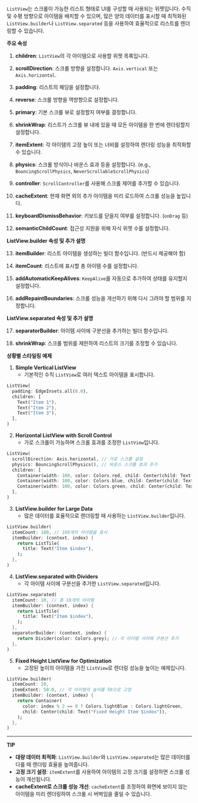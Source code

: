 
`ListView`는 스크롤이 가능한 리스트 형태로 UI를 구성할 때 사용되는 위젯입니다. 수직 및 수평 방향으로 아이템을 배치할 수 있으며, 많은 양의 데이터를 표시할 때 최적화된 `ListView.builder`나 `ListView.separated` 등을 사용하여 효율적으로 리스트를 렌더링할 수 있습니다.

**주요 속성**

1. **children**: `ListView`의 각 아이템으로 사용할 위젯 목록입니다.
   
2. **scrollDirection**: 스크롤 방향을 설정합니다. `Axis.vertical` 또는 `Axis.horizontal`.
   
3. **padding**: 리스트의 패딩을 설정합니다.
   
4. **reverse**: 스크롤 방향을 역방향으로 설정합니다.
   
5. **primary**: 기본 스크롤 뷰로 설정할지 여부를 결정합니다.
   
6. **shrinkWrap**: 리스트가 스크롤 뷰 내에 있을 때 모든 아이템을 한 번에 렌더링할지 설정합니다.
   
7. **itemExtent**: 각 아이템의 고정 높이 또는 너비를 설정하여 렌더링 성능을 최적화할 수 있습니다.
   
8. **physics**: 스크롤 방식이나 바운스 효과 등을 설정합니다. (e.g., `BouncingScrollPhysics`, `NeverScrollableScrollPhysics`)
   
9. **controller**: `ScrollController`를 사용해 스크롤 제어를 추가할 수 있습니다.
   
10. **cacheExtent**: 현재 화면 외의 추가 아이템을 미리 로드하여 스크롤 성능을 높입니다.
    
11. **keyboardDismissBehavior**: 키보드를 닫을지 여부를 설정합니다. (`onDrag` 등)
    
12. **semanticChildCount**: 접근성 지원을 위해 자식 위젯 수를 설정합니다.

**ListView.builder 속성 및 추가 설명**

13. **itemBuilder**: 리스트 아이템을 생성하는 빌더 함수입니다. (반드시 제공해야 함)
    
14. **itemCount**: 리스트에 표시할 총 아이템 수를 설정합니다.
    
15. **addAutomaticKeepAlives**: `KeepAlive`를 자동으로 추가하여 상태를 유지할지 설정합니다.
    
16. **addRepaintBoundaries**: 스크롤 성능을 개선하기 위해 다시 그려야 할 범위를 지정합니다.

**ListView.separated 속성 및 추가 설명**

17. **separatorBuilder**: 아이템 사이에 구분선을 추가하는 빌더 함수입니다.
    
18. **shrinkWrap**: 스크롤 범위를 제한하여 리스트의 크기를 조정할 수 있습니다.

**상황별 스타일링 예제**

1. **Simple Vertical ListView**
    - 기본적인 수직 `ListView`로 여러 텍스트 아이템을 표시합니다.
```Dart
ListView(
  padding: EdgeInsets.all(8.0),
  children: [
    Text("Item 1"),
    Text("Item 2"),
    Text("Item 3"),
  ],
)

```

2. **Horizontal ListView with Scroll Control**
	- 가로 스크롤이 가능하며 스크롤 효과를 조정한 `ListView`입니다.
```Dart
ListView(
  scrollDirection: Axis.horizontal, // 가로 스크롤 설정
  physics: BouncingScrollPhysics(), // 바운스 스크롤 효과 추가
  children: [
    Container(width: 100, color: Colors.red, child: Center(child: Text("1"))),
    Container(width: 100, color: Colors.blue, child: Center(child: Text("2"))),
    Container(width: 100, color: Colors.green, child: Center(child: Text("3"))),
  ],
)

```

3. **ListView.builder for Large Data**
	- 많은 데이터를 효율적으로 렌더링할 때 사용하는 `ListView.builder`입니다.
```Dart
ListView.builder(
  itemCount: 100, // 100개의 아이템을 표시
  itemBuilder: (context, index) {
    return ListTile(
      title: Text("Item $index"),
    );
  },
)

```


4. **ListView.separated with Dividers**
	- 각 아이템 사이에 구분선을 추가한 `ListView.separated`입니다.
```Dart
ListView.separated(
  itemCount: 10, // 총 10개의 아이템
  itemBuilder: (context, index) {
    return ListTile(
      title: Text("Item $index"),
    );
  },
  separatorBuilder: (context, index) {
    return Divider(color: Colors.grey); // 각 아이템 사이에 구분선 추가
  },
)

```

5. **Fixed Height ListView for Optimization**
	- 고정된 높이의 아이템을 가진 `ListView`로 렌더링 성능을 높이는 예제입니다.
```Dart
ListView.builder(
  itemCount: 20,
  itemExtent: 50.0, // 각 아이템의 높이를 50으로 고정
  itemBuilder: (context, index) {
    return Container(
      color: index % 2 == 0 ? Colors.lightBlue : Colors.lightGreen,
      child: Center(child: Text("Fixed Height Item $index")),
    );
  },
)

```


---
**TIP**

- **대량 데이터 최적화**: `ListView.builder`와 `ListView.separated`는 많은 데이터를 다룰 때 렌더링 효율을 높여줍니다.
- **고정 크기 설정**: `itemExtent`를 사용하여 아이템의 고정 크기를 설정하면 스크롤 성능이 개선됩니다.
- **cacheExtent로 스크롤 성능 개선**: `cacheExtent`를 조정하여 화면에 보이지 않는 아이템을 미리 렌더링하여 스크롤 시 버벅임을 줄일 수 있습니다.